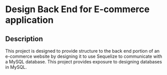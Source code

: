 # Design Back End for E-commerce application

## Description

This project is designed to provide structure to the back end portion of an e-commerce website by designing it to use Sequelize to communicate with a MySQL database. This project provides exposure to designing databases in MySQL.
